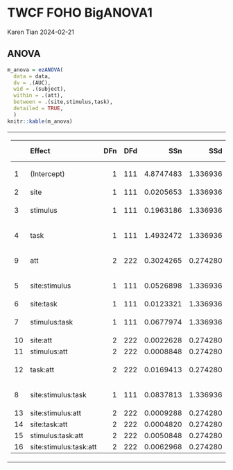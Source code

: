 TWCF FOHO BigANOVA1
================
Karen Tian
2024-02-21

## ANOVA

``` r
m_anova = ezANOVA(
  data = data,
  dv = .(AUC),
  wid = .(subject),
  within = .(att),
  between = .(site,stimulus,task),
  detailed = TRUE,
  )
knitr::kable(m_anova)
```

<table class="kable_wrapper">
<tbody>
<tr>
<td>
<table>
<thead>
<tr>
<th style="text-align:left;">
</th>
<th style="text-align:left;">
Effect
</th>
<th style="text-align:right;">
DFn
</th>
<th style="text-align:right;">
DFd
</th>
<th style="text-align:right;">
SSn
</th>
<th style="text-align:right;">
SSd
</th>
<th style="text-align:right;">
F
</th>
<th style="text-align:right;">
p
</th>
<th style="text-align:left;">
p\<.05
</th>
<th style="text-align:right;">
ges
</th>
</tr>
</thead>
<tbody>
<tr>
<td style="text-align:left;">
1
</td>
<td style="text-align:left;">
(Intercept)
</td>
<td style="text-align:right;">
1
</td>
<td style="text-align:right;">
111
</td>
<td style="text-align:right;">
4.8747483
</td>
<td style="text-align:right;">
1.336936
</td>
<td style="text-align:right;">
404.7293755
</td>
<td style="text-align:right;">
0.0000000
</td>
<td style="text-align:left;">

- </td>
  <td style="text-align:right;">
  0.7515843
  </td>
  </tr>
  <tr>
  <td style="text-align:left;">
  2
  </td>
  <td style="text-align:left;">
  site
  </td>
  <td style="text-align:right;">
  1
  </td>
  <td style="text-align:right;">
  111
  </td>
  <td style="text-align:right;">
  0.0205653
  </td>
  <td style="text-align:right;">
  1.336936
  </td>
  <td style="text-align:right;">
  1.7074462
  </td>
  <td style="text-align:right;">
  0.1940179
  </td>
  <td style="text-align:left;">
  </td>
  <td style="text-align:right;">
  0.0126030
  </td>
  </tr>
  <tr>
  <td style="text-align:left;">
  3
  </td>
  <td style="text-align:left;">
  stimulus
  </td>
  <td style="text-align:right;">
  1
  </td>
  <td style="text-align:right;">
  111
  </td>
  <td style="text-align:right;">
  0.1963186
  </td>
  <td style="text-align:right;">
  1.336936
  </td>
  <td style="text-align:right;">
  16.2994891
  </td>
  <td style="text-align:right;">
  0.0000998
  </td>
  <td style="text-align:left;">

  - </td>
    <td style="text-align:right;">
    0.1086113
    </td>
    </tr>
    <tr>
    <td style="text-align:left;">
    4
    </td>
    <td style="text-align:left;">
    task
    </td>
    <td style="text-align:right;">
    1
    </td>
    <td style="text-align:right;">
    111
    </td>
    <td style="text-align:right;">
    1.4932472
    </td>
    <td style="text-align:right;">
    1.336936
    </td>
    <td style="text-align:right;">
    123.9778906
    </td>
    <td style="text-align:right;">
    0.0000000
    </td>
    <td style="text-align:left;">

    - </td>
      <td style="text-align:right;">
      0.4810002
      </td>
      </tr>
      <tr>
      <td style="text-align:left;">
      9
      </td>
      <td style="text-align:left;">
      att
      </td>
      <td style="text-align:right;">
      2
      </td>
      <td style="text-align:right;">
      222
      </td>
      <td style="text-align:right;">
      0.3024265
      </td>
      <td style="text-align:right;">
      0.274280
      </td>
      <td style="text-align:right;">
      122.3908087
      </td>
      <td style="text-align:right;">
      0.0000000
      </td>
      <td style="text-align:left;">

      - </td>
        <td style="text-align:right;">
        0.1580372
        </td>
        </tr>
        <tr>
        <td style="text-align:left;">
        5
        </td>
        <td style="text-align:left;">
        site:stimulus
        </td>
        <td style="text-align:right;">
        1
        </td>
        <td style="text-align:right;">
        111
        </td>
        <td style="text-align:right;">
        0.0526898
        </td>
        <td style="text-align:right;">
        1.336936
        </td>
        <td style="text-align:right;">
        4.3746034
        </td>
        <td style="text-align:right;">
        0.0387595
        </td>
        <td style="text-align:left;">

        - </td>
          <td style="text-align:right;">
          0.0316663
          </td>
          </tr>
          <tr>
          <td style="text-align:left;">
          6
          </td>
          <td style="text-align:left;">
          site:task
          </td>
          <td style="text-align:right;">
          1
          </td>
          <td style="text-align:right;">
          111
          </td>
          <td style="text-align:right;">
          0.0123321
          </td>
          <td style="text-align:right;">
          1.336936
          </td>
          <td style="text-align:right;">
          1.0238782
          </td>
          <td style="text-align:right;">
          0.3138015
          </td>
          <td style="text-align:left;">
          </td>
          <td style="text-align:right;">
          0.0075958
          </td>
          </tr>
          <tr>
          <td style="text-align:left;">
          7
          </td>
          <td style="text-align:left;">
          stimulus:task
          </td>
          <td style="text-align:right;">
          1
          </td>
          <td style="text-align:right;">
          111
          </td>
          <td style="text-align:right;">
          0.0677974
          </td>
          <td style="text-align:right;">
          1.336936
          </td>
          <td style="text-align:right;">
          5.6289232
          </td>
          <td style="text-align:right;">
          0.0193869
          </td>
          <td style="text-align:left;">

          - </td>
            <td style="text-align:right;">
            0.0403793
            </td>
            </tr>
            <tr>
            <td style="text-align:left;">
            10
            </td>
            <td style="text-align:left;">
            site:att
            </td>
            <td style="text-align:right;">
            2
            </td>
            <td style="text-align:right;">
            222
            </td>
            <td style="text-align:right;">
            0.0022628
            </td>
            <td style="text-align:right;">
            0.274280
            </td>
            <td style="text-align:right;">
            0.9157503
            </td>
            <td style="text-align:right;">
            0.4017226
            </td>
            <td style="text-align:left;">
            </td>
            <td style="text-align:right;">
            0.0014024
            </td>
            </tr>
            <tr>
            <td style="text-align:left;">
            11
            </td>
            <td style="text-align:left;">
            stimulus:att
            </td>
            <td style="text-align:right;">
            2
            </td>
            <td style="text-align:right;">
            222
            </td>
            <td style="text-align:right;">
            0.0008848
            </td>
            <td style="text-align:right;">
            0.274280
            </td>
            <td style="text-align:right;">
            0.3580753
            </td>
            <td style="text-align:right;">
            0.6994234
            </td>
            <td style="text-align:left;">
            </td>
            <td style="text-align:right;">
            0.0005488
            </td>
            </tr>
            <tr>
            <td style="text-align:left;">
            12
            </td>
            <td style="text-align:left;">
            task:att
            </td>
            <td style="text-align:right;">
            2
            </td>
            <td style="text-align:right;">
            222
            </td>
            <td style="text-align:right;">
            0.0169413
            </td>
            <td style="text-align:right;">
            0.274280
            </td>
            <td style="text-align:right;">
            6.8560629
            </td>
            <td style="text-align:right;">
            0.0012906
            </td>
            <td style="text-align:left;">

            - </td>
              <td style="text-align:right;">
              0.0104052
              </td>
              </tr>
              <tr>
              <td style="text-align:left;">
              8
              </td>
              <td style="text-align:left;">
              site:stimulus:task
              </td>
              <td style="text-align:right;">
              1
              </td>
              <td style="text-align:right;">
              111
              </td>
              <td style="text-align:right;">
              0.0837813
              </td>
              <td style="text-align:right;">
              1.336936
              </td>
              <td style="text-align:right;">
              6.9559982
              </td>
              <td style="text-align:right;">
              0.0095521
              </td>
              <td style="text-align:left;">

              - </td>
                <td style="text-align:right;">
                0.0494286
                </td>
                </tr>
                <tr>
                <td style="text-align:left;">
                13
                </td>
                <td style="text-align:left;">
                site:stimulus:att
                </td>
                <td style="text-align:right;">
                2
                </td>
                <td style="text-align:right;">
                222
                </td>
                <td style="text-align:right;">
                0.0009288
                </td>
                <td style="text-align:right;">
                0.274280
                </td>
                <td style="text-align:right;">
                0.3758846
                </td>
                <td style="text-align:right;">
                0.6871178
                </td>
                <td style="text-align:left;">
                </td>
                <td style="text-align:right;">
                0.0005761
                </td>
                </tr>
                <tr>
                <td style="text-align:left;">
                14
                </td>
                <td style="text-align:left;">
                site:task:att
                </td>
                <td style="text-align:right;">
                2
                </td>
                <td style="text-align:right;">
                222
                </td>
                <td style="text-align:right;">
                0.0004820
                </td>
                <td style="text-align:right;">
                0.274280
                </td>
                <td style="text-align:right;">
                0.1950753
                </td>
                <td style="text-align:right;">
                0.8229136
                </td>
                <td style="text-align:left;">
                </td>
                <td style="text-align:right;">
                0.0002991
                </td>
                </tr>
                <tr>
                <td style="text-align:left;">
                15
                </td>
                <td style="text-align:left;">
                stimulus:task:att
                </td>
                <td style="text-align:right;">
                2
                </td>
                <td style="text-align:right;">
                222
                </td>
                <td style="text-align:right;">
                0.0050848
                </td>
                <td style="text-align:right;">
                0.274280
                </td>
                <td style="text-align:right;">
                2.0578028
                </td>
                <td style="text-align:right;">
                0.1301639
                </td>
                <td style="text-align:left;">
                </td>
                <td style="text-align:right;">
                0.0031460
                </td>
                </tr>
                <tr>
                <td style="text-align:left;">
                16
                </td>
                <td style="text-align:left;">
                site:stimulus:task:att
                </td>
                <td style="text-align:right;">
                2
                </td>
                <td style="text-align:right;">
                222
                </td>
                <td style="text-align:right;">
                0.0062968
                </td>
                <td style="text-align:right;">
                0.274280
                </td>
                <td style="text-align:right;">
                2.5482716
                </td>
                <td style="text-align:right;">
                0.0805030
                </td>
                <td style="text-align:left;">
                </td>
                <td style="text-align:right;">
                0.0038929
                </td>
                </tr>
                </tbody>
                </table>

</td>
<td>
<table>
<thead>
<tr>
<th style="text-align:left;">
</th>
<th style="text-align:left;">
Effect
</th>
<th style="text-align:right;">
W
</th>
<th style="text-align:right;">
p
</th>
<th style="text-align:left;">
p\<.05
</th>
</tr>
</thead>
<tbody>
<tr>
<td style="text-align:left;">
9
</td>
<td style="text-align:left;">
att
</td>
<td style="text-align:right;">
0.804531
</td>
<td style="text-align:right;">
6.4e-06
</td>
<td style="text-align:left;">

- </td>
  </tr>
  <tr>
  <td style="text-align:left;">
  10
  </td>
  <td style="text-align:left;">
  site:att
  </td>
  <td style="text-align:right;">
  0.804531
  </td>
  <td style="text-align:right;">
  6.4e-06
  </td>
  <td style="text-align:left;">

  - </td>
    </tr>
    <tr>
    <td style="text-align:left;">
    11
    </td>
    <td style="text-align:left;">
    stimulus:att
    </td>
    <td style="text-align:right;">
    0.804531
    </td>
    <td style="text-align:right;">
    6.4e-06
    </td>
    <td style="text-align:left;">

    - </td>
      </tr>
      <tr>
      <td style="text-align:left;">
      12
      </td>
      <td style="text-align:left;">
      task:att
      </td>
      <td style="text-align:right;">
      0.804531
      </td>
      <td style="text-align:right;">
      6.4e-06
      </td>
      <td style="text-align:left;">

      - </td>
        </tr>
        <tr>
        <td style="text-align:left;">
        13
        </td>
        <td style="text-align:left;">
        site:stimulus:att
        </td>
        <td style="text-align:right;">
        0.804531
        </td>
        <td style="text-align:right;">
        6.4e-06
        </td>
        <td style="text-align:left;">

        - </td>
          </tr>
          <tr>
          <td style="text-align:left;">
          14
          </td>
          <td style="text-align:left;">
          site:task:att
          </td>
          <td style="text-align:right;">
          0.804531
          </td>
          <td style="text-align:right;">
          6.4e-06
          </td>
          <td style="text-align:left;">

          - </td>
            </tr>
            <tr>
            <td style="text-align:left;">
            15
            </td>
            <td style="text-align:left;">
            stimulus:task:att
            </td>
            <td style="text-align:right;">
            0.804531
            </td>
            <td style="text-align:right;">
            6.4e-06
            </td>
            <td style="text-align:left;">

            - </td>
              </tr>
              <tr>
              <td style="text-align:left;">
              16
              </td>
              <td style="text-align:left;">
              site:stimulus:task:att
              </td>
              <td style="text-align:right;">
              0.804531
              </td>
              <td style="text-align:right;">
              6.4e-06
              </td>
              <td style="text-align:left;">

              - </td>
                </tr>
                </tbody>
                </table>

</td>
<td>
<table>
<thead>
<tr>
<th style="text-align:left;">
</th>
<th style="text-align:left;">
Effect
</th>
<th style="text-align:right;">
GGe
</th>
<th style="text-align:right;">
p\[GG\]
</th>
<th style="text-align:left;">
p\[GG\]\<.05
</th>
<th style="text-align:right;">
HFe
</th>
<th style="text-align:right;">
p\[HF\]
</th>
<th style="text-align:left;">
p\[HF\]\<.05
</th>
</tr>
</thead>
<tbody>
<tr>
<td style="text-align:left;">
9
</td>
<td style="text-align:left;">
att
</td>
<td style="text-align:right;">
0.8364918
</td>
<td style="text-align:right;">
0.0000000
</td>
<td style="text-align:left;">

- </td>
  <td style="text-align:right;">
  0.8477967
  </td>
  <td style="text-align:right;">
  0.0000000
  </td>
  <td style="text-align:left;">

  - </td>
    </tr>
    <tr>
    <td style="text-align:left;">
    10
    </td>
    <td style="text-align:left;">
    site:att
    </td>
    <td style="text-align:right;">
    0.8364918
    </td>
    <td style="text-align:right;">
    0.3868468
    </td>
    <td style="text-align:left;">
    </td>
    <td style="text-align:right;">
    0.8477967
    </td>
    <td style="text-align:right;">
    0.3879857
    </td>
    <td style="text-align:left;">
    </td>
    </tr>
    <tr>
    <td style="text-align:left;">
    11
    </td>
    <td style="text-align:left;">
    stimulus:att
    </td>
    <td style="text-align:right;">
    0.8364918
    </td>
    <td style="text-align:right;">
    0.6612616
    </td>
    <td style="text-align:left;">
    </td>
    <td style="text-align:right;">
    0.8477967
    </td>
    <td style="text-align:right;">
    0.6641437
    </td>
    <td style="text-align:left;">
    </td>
    </tr>
    <tr>
    <td style="text-align:left;">
    12
    </td>
    <td style="text-align:left;">
    task:att
    </td>
    <td style="text-align:right;">
    0.8364918
    </td>
    <td style="text-align:right;">
    0.0025186
    </td>
    <td style="text-align:left;">

    - </td>
      <td style="text-align:right;">
      0.8477967
      </td>
      <td style="text-align:right;">
      0.0024046
      </td>
      <td style="text-align:left;">

      - </td>
        </tr>
        <tr>
        <td style="text-align:left;">
        13
        </td>
        <td style="text-align:left;">
        site:stimulus:att
        </td>
        <td style="text-align:right;">
        0.8364918
        </td>
        <td style="text-align:right;">
        0.6494862
        </td>
        <td style="text-align:left;">
        </td>
        <td style="text-align:right;">
        0.8477967
        </td>
        <td style="text-align:right;">
        0.6523239
        </td>
        <td style="text-align:left;">
        </td>
        </tr>
        <tr>
        <td style="text-align:left;">
        14
        </td>
        <td style="text-align:left;">
        site:task:att
        </td>
        <td style="text-align:right;">
        0.8364918
        </td>
        <td style="text-align:right;">
        0.7836361
        </td>
        <td style="text-align:left;">
        </td>
        <td style="text-align:right;">
        0.8477967
        </td>
        <td style="text-align:right;">
        0.7866804
        </td>
        <td style="text-align:left;">
        </td>
        </tr>
        <tr>
        <td style="text-align:left;">
        15
        </td>
        <td style="text-align:left;">
        stimulus:task:att
        </td>
        <td style="text-align:right;">
        0.8364918
        </td>
        <td style="text-align:right;">
        0.1387632
        </td>
        <td style="text-align:left;">
        </td>
        <td style="text-align:right;">
        0.8477967
        </td>
        <td style="text-align:right;">
        0.1381708
        </td>
        <td style="text-align:left;">
        </td>
        </tr>
        <tr>
        <td style="text-align:left;">
        16
        </td>
        <td style="text-align:left;">
        site:stimulus:task:att
        </td>
        <td style="text-align:right;">
        0.8364918
        </td>
        <td style="text-align:right;">
        0.0905779
        </td>
        <td style="text-align:left;">
        </td>
        <td style="text-align:right;">
        0.8477967
        </td>
        <td style="text-align:right;">
        0.0898508
        </td>
        <td style="text-align:left;">
        </td>
        </tr>
        </tbody>
        </table>

</td>
</tr>
</tbody>
</table>
